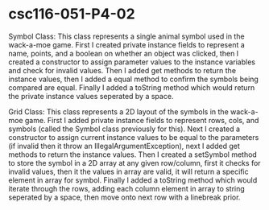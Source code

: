 # csc116-051-P4-02

Symbol Class: This class represents a single animal symbol used in the wack-a-moe game. First I created private instance fields to represent a name, points, and a boolean on whether an object was clicked, then I created a constructor to assign parameter values to the instance variables and check for invalid values. Then I added get methods to return the instance values, then I added a equal method to confirm the symbols being compared are equal. Finally I added a toString method which would return the private instance values seperated by a space. 

Grid Class: This class represents a 2D layout of the symbols in the wack-a-moe game. First I added private instance fields to represent rows, cols, and symbols (called the Symbol class previously for this). Next I created a constructor to assign current instance values to be equal to the parameters (if invalid then it throw an IllegalArgumentException), next I added get methods to return the instance values. Then I created a setSymbol method to store the symbol in a 2D array at any given row/column, first it checks for invalid values, then it the values in array are valid, it will return a specific element in array for symbol. Finally I added a toString method which would iterate through the rows, adding each column element in array to string seperated by a space, then move onto next row with a linebreak prior. 
